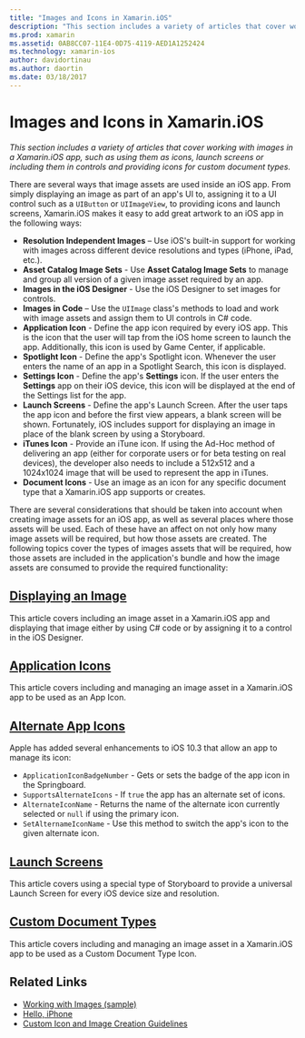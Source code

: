 ```yaml
---
title: "Images and Icons in Xamarin.iOS"
description: "This section includes a variety of articles that cover working with images in a Xamarin.iOS app, such as using them as icons, launch screens or including them in controls and providing icons for custom document types."
ms.prod: xamarin
ms.assetid: 0AB8CC07-11E4-0D75-4119-AED1A1252424
ms.technology: xamarin-ios
author: davidortinau
ms.author: daortin
ms.date: 03/18/2017
---
```


# Images and Icons in Xamarin.iOS

_This section includes a variety of articles that cover working with images in a Xamarin.iOS app, such as using them as icons, launch screens or including them in controls and providing icons for custom document types._

There are several ways that image assets are used inside an iOS app. From simply displaying an image as part of an app's UI to, assigning it to a UI control such as a `UIButton` or `UIImageView`, to providing icons and launch screens, Xamarin.iOS makes it easy to add great artwork to an iOS app in the following ways: 

- **Resolution Independent Images** – Use iOS's built-in support for working with images across different device resolutions and types (iPhone, iPad, etc.).
- **Asset Catalog Image Sets** - Use **Asset Catalog Image Sets** to manage and group all version of a given image asset required by an app.
- **Images in the iOS Designer** - Use the iOS Designer to set images for controls.
- **Images in Code** – Use the `UIImage` class's methods to load and work with image assets and assign them to UI controls in C# code.
- **Application Icon** - Define the app icon required by every iOS app. This is the icon that the user will tap from the iOS home screen to launch the app. Additionally, this icon is used by Game Center, if applicable.
- **Spotlight Icon** - Define the app's Spotlight icon. Whenever the user enters the name of an app in a Spotlight Search, this icon is displayed.
- **Settings Icon** - Define the app's **Settings** icon. If the user enters the **Settings** app on their iOS device, this icon will be displayed at the end of the Settings list for the app. 
- **Launch Screens** - Define the app's Launch Screen. After the user taps the app icon and before the first view appears, a blank screen will be shown. Fortunately, iOS includes support for displaying an image in place of the blank screen by using a Storyboard. 
- **iTunes Icon** - Provide an iTune icon. If using the Ad-Hoc method of delivering an app (either for corporate users or for beta testing on real devices), the developer also needs to include a 512x512 and a 1024x1024 image that will be used to represent the app in iTunes.
- **Document Icons** - Use an image as an icon for any specific document type that a Xamarin.iOS app supports or creates.

There are several considerations that should be taken into account when creating image assets for an iOS app, as well as several places where those assets will be used. Each of these have an affect on not only how many image assets will be required, but how those assets are created. The following topics cover the types of images assets that will be required, how those assets are included in the application's bundle and how the image assets are consumed to provide the required functionality:

## [Displaying an Image](~/ios/app-fundamentals/images-icons/displaying-an-image.md)

This article covers including an image asset in a Xamarin.iOS app and displaying that image either by using C# code or by assigning it to a control in the iOS Designer.

## [Application Icons](~/ios/app-fundamentals/images-icons/app-icons.md)

This article covers including and managing an image asset in a Xamarin.iOS app to be used as an App Icon.

## [Alternate App Icons](~/ios/app-fundamentals/images-icons/alternate-app-icons.md)

Apple has added several enhancements to iOS 10.3 that allow an app to manage its icon:

- `ApplicationIconBadgeNumber` - Gets or sets the badge of the app icon in the Springboard.
- `SupportsAlternateIcons` - If `true` the app has an alternate set of icons.
- `AlternateIconName` - Returns the name of the alternate icon currently selected or `null` if using the primary icon.
- `SetAlternameIconName` - Use this method to switch the app's icon to the given alternate icon.

## [Launch Screens](~/ios/app-fundamentals/images-icons/launch-screens.md)

This article covers using a special type of Storyboard to provide a universal Launch Screen for every iOS device size and resolution.

## [Custom Document Types](~/ios/app-fundamentals/images-icons/custom-document-types.md)

This article covers including and managing an image asset in a Xamarin.iOS app to be used as a Custom Document Type Icon.

## Related Links

- [Working with Images (sample)](https://docs.microsoft.com/samples/xamarin/ios-samples/workingwithimages)
- [Hello, iPhone](~/ios/get-started/hello-ios/index.md)
- [Custom Icon and Image Creation Guidelines](https://developer.apple.com/library/ios/#documentation/UserExperience/Conceptual/MobileHIG/IconsImages/IconsImages.html)
